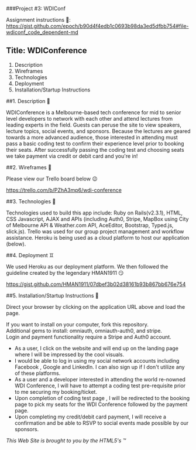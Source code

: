 ###Project #3: WDIConf

<!-- ![](http://i.imgur.com/j2uHG3x.gif) -->

Assignment instructions :page_facing_up::
https://gist.github.com/epoch/b90d4f4edb1c0693b98da3ed5dfbb754#file-wdiconf_code_dependent-md

## Title: WDIConference

1.  Description
2.  Wireframes
3.  Technologies
4.  Deployment
5.  Installation/Startup Instructions


##1.  Description :page_with_curl:

WDIConference is a Melbourne-based tech conference for mid to senior level developers to network with each other and attend lectures from leading experts in the field.  Guests can peruse the site to view speakers, lecture topics, social events, and sponsors. Because the lectures are geared towards a more advanced audience, those interested in attending must pass a basic coding test to confirm their experience level prior to booking their seats.  After successfully passing the coding test and choosing seats we take payment via credit or debit card and you're in!  

##2.  Wireframes :pencil:

Please view our Trello board below :wink:

https://trello.com/b/PZhA3mp6/wdi-conference

##3.  Technologies :iphone:

Technologies used to build this app include: Ruby on Rails(v2.3.1), HTML, CSS Javascript, AJAX and APIs (including Auth0, Stripe, MapBox using City of Melbourne API & Weather.com API, AceEditor, Bootstrap, Typed.js, slick.js).  Trello was used for our group project management and workflow assistance. Heroku is being used as a cloud platform to host our application (below).

##4. Deployment :gemini:

We used Heroku as our deployment platform. We then followed the guideline created by the legendary HMAN1911 :smirk:

https://gist.github.com/HMAN1911/07dbef3b02d38161b93b867bb676e754

##5.  Installation/Startup Instructions :book:

Direct your browser by clicking on the application URL above and load the page.

If you want to install on your  computer, fork this repository.  
Additional gems to install: omniauth, omniauth-auth0, and stripe.  
Login and payment functionality require a Stripe and Auth0 account.  


* As a user, I click on the website and will end up on the landing page where I will be impressed by the cool visuals.
* I would be able to log in using my social network accounts including Facebook , Google and LinkedIn.  I can also sign up if I don't utilize any of these platforms.  
* As a user and a developer interested in attending the world re-nowned WDI Conference, I will have to attempt a coding test pre-requisite prior to me securing my booking/ticket.
* Upon completion of coding test page , I will be redirected to the booking page to pick my seats for the WDI Conference followed by the payment page.  
* Upon completing my credit/debit  card payment, I will receive a confirmation and be able to RSVP to social events made possible by our sponsors.  


*This Web Site is brought to you by the HTML5's :tm:*
